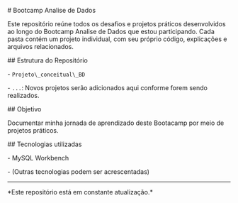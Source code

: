 \# Bootcamp Analise de Dados



Este repositório reúne todos os desafios e projetos práticos desenvolvidos ao longo do Bootcamp Analise de Dados que estou participando. Cada pasta contém um projeto individual, com seu próprio código, explicações e arquivos relacionados.



\## Estrutura do Repositório



\- `Projeto\_conceitual\_BD`

\- `...`: Novos projetos serão adicionados aqui conforme forem sendo realizados.



\## Objetivo



Documentar minha jornada de aprendizado deste Bootacamp por meio de projetos práticos.



\## Tecnologias utilizadas



\- MySQL Workbench

\- (Outras tecnologias podem ser acrescentadas)



---



\*Este repositório está em constante atualização.\*

